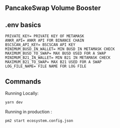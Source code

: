 ## PancakeSwap Volume Booster

## .env basics
```
PRIVATE_KEY= PRIVATE KEY OF METAMASK
ANKR_API= ANKR API FOR BINANCE CHAIN
BSCSCAN_API_KEY= BSCSCAN API KEY
MINIMUM_BUSD_IN_WALLET= MIN BUSD IN METAMASK CHECK
MAXIMUM_BUSD_TO_SWAP= MAX BUSD USED FOR A SWAP
MINIMUM_B21_IN_WALLET= MIN B21 IN METAMASK CHECK
MAXIMUM_B21_TO_SWAP= MAX B21 USED FOR A SWAP
LOG_FILE_NAME= FILE NAME FOR LOG FILE
```

## Commands

Running Locally:
```bash
yarn dev
```

Running in production :
```bash
pm2 start ecosystem.config.json
```
